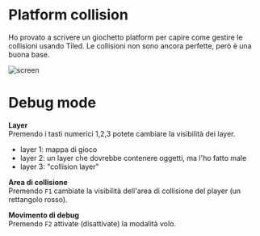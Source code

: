 # Platform collision

Ho provato a scrivere un giochetto platform per capire come gestire le collisioni usando Tiled.
Le collisioni non sono ancora perfette, però è una buona base.

![screen](http://imgur.com/jvuHYY3.jpg)

# Debug mode

**Layer**  
Premendo i tasti numerici 1,2,3 potete cambiare la visibilità dei layer.
* layer 1: mappa di gioco
* layer 2: un layer che dovrebbe contenere oggetti, ma l'ho fatto male
* layer 3: "collision layer" 

**Area di collisione**  
Premendo `F1` cambiate la visibilità dell'area di collisione del player (un rettangolo rosso).

**Movimento di debug**  
Premendo `F2` attivate (disattivate) la modalità volo.
